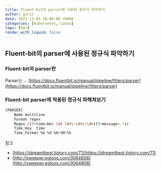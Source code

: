 ```yaml
---
title: Fluent-bit의 parser에 사용된 정규식 파악하기
author: garit
date: 2022-11-03 10:00:00 +0900
categories: [Kubernetes, Cases]
tags: [k8s]
render_with_liquid: false
---
```


## Fluent-bit의 parser에 사용된 정규식 파악하기

### Fluent-bit의 parser란

Parser는 ...
[https://docs.fluentbit.io/manual/pipeline/filters/parser](https://docs.fluentbit.io/manual/pipeline/filters/parser)


### Fluent-bit parser에 적용된 정규식 파헤쳐보기

```bash
[PARSER]
    Name multiline
    Format regex
    Regex /(?<time>Dec \d+ \d+\:\d+\:\d+)(?<message>.*)/
    Time_Key  time
    Time_Format %b %d %H:%M:%S

```





참고
- [https://idreamtbest.tistory.com/71](https://idreamtbest.tistory.com/71)
- [http://sweeper.egloos.com/3064808](http://sweeper.egloos.com/3064808)

